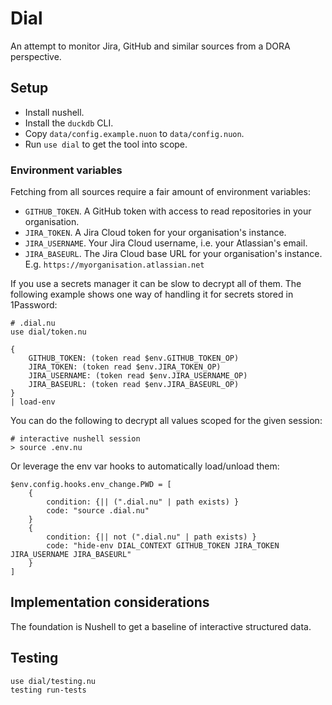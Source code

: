 # Dial

An attempt to monitor Jira, GitHub and similar sources from a DORA perspective.


## Setup

- Install nushell.
- Install the `duckdb` CLI.
- Copy `data/config.example.nuon` to `data/config.nuon`.
- Run `use dial` to get the tool into scope.

### Environment variables

Fetching from all sources require a fair amount of environment variables:

- `GITHUB_TOKEN`. A GitHub token with access to read repositories in your organisation.
- `JIRA_TOKEN`. A Jira Cloud token for your organisation's instance.
- `JIRA_USERNAME`. Your Jira Cloud username, i.e. your Atlassian's email.
- `JIRA_BASEURL`. The Jira Cloud base URL for your organisation's instance. E.g. `https://myorganisation.atlassian.net`

If you use a secrets manager it can be slow to decrypt all of them. The following example shows one way of handling it for secrets stored in 1Password:

```nu
# .dial.nu
use dial/token.nu

{
    GITHUB_TOKEN: (token read $env.GITHUB_TOKEN_OP)
    JIRA_TOKEN: (token read $env.JIRA_TOKEN_OP)
    JIRA_USERNAME: (token read $env.JIRA_USERNAME_OP)
    JIRA_BASEURL: (token read $env.JIRA_BASEURL_OP)
}
| load-env
```

You can do the following to decrypt all values scoped for the given session:

```nu
# interactive nushell session
> source .env.nu
```

Or leverage the env var hooks to automatically load/unload them:

```nu
$env.config.hooks.env_change.PWD = [
    {
        condition: {|| (".dial.nu" | path exists) }
        code: "source .dial.nu"
    }
    {
        condition: {|| not (".dial.nu" | path exists) }
        code: "hide-env DIAL_CONTEXT GITHUB_TOKEN JIRA_TOKEN JIRA_USERNAME JIRA_BASEURL"
    }
]
```


## Implementation considerations

The foundation is Nushell to get a baseline of interactive structured data.


## Testing

```nu
use dial/testing.nu
testing run-tests
```
